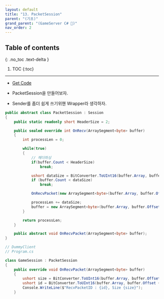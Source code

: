 ```yaml
---
layout: default
title: "13. PacketSession"
parent: "(기초)"
grand_parent: "(GameServer C# 🎯)"
nav_order: 2
---
```


## Table of contents
{: .no_toc .text-delta }

1. TOC
{:toc}

---

* [Get Code](https://github.com/Arthur880708/CSharp_GameServer_Basic_Examples/tree/Tag-25-PacketSession)

* PacketSession을 만들어보자.
* Sender를 좀더 쉽게 쓰기위핸 Wrapper라 생각하자.


```csharp
public abstract class PacketSession : Session
{
    public static readonly short HeaderSize = 2;

    public sealed override int OnRecv(ArraySegment<byte> buffer)
    {
        int processLen = 0;

        while(true)
        {
            // 헤더파싱
            if(buffer.Count < HeaderSize)
                break;

            ushort dataSize = BitConverter.ToUInt16(buffer.Array, buffer.Offset);
            if (buffer.Count < dataSize)
                break;

            OnRecvPacket(new ArraySegment<byte>(buffer.Array, buffer.Offset, dataSize));

            processLen += dataSize;
            buffer = new ArraySegment<byte>(buffer.Array, buffer.Offset + dataSize, buffer.Count - dataSize);
        }

        return processLen;
    }

    public abstract void OnRecvPacket(ArraySegment<byte> buffer);
}
```

```csharp
// DummyClient
// Program.cs

class GameSession : PacketSession
{
    public override void OnRecvPacket(ArraySegment<byte> buffer)
    {
        ushort size = BitConverter.ToUInt16(buffer.Array, buffer.Offset);
        ushort id = BitConverter.ToUInt16(buffer.Array, buffer.Offset + 2);
        Console.WriteLine($"RecvPacketID : {id}, Size {size}");
    }
```